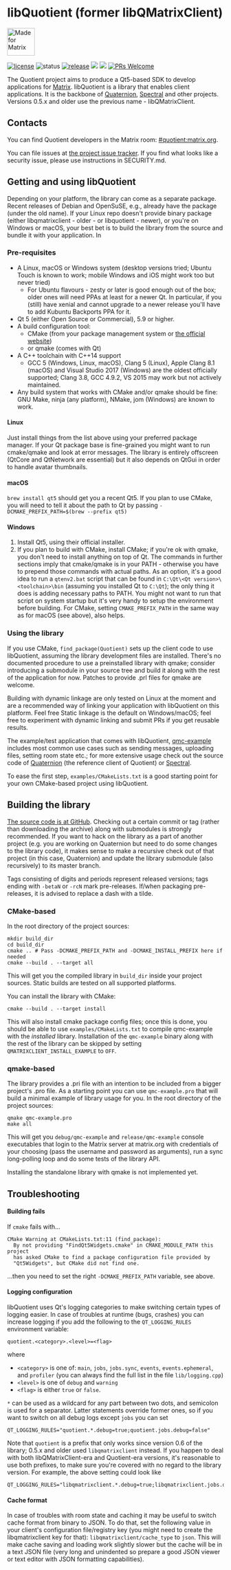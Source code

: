 # libQuotient (former libQMatrixClient)

<a href='https://matrix.org'><img src='https://matrix.org/docs/projects/images/made-for-matrix.png' alt='Made for Matrix' height=64 target=_blank /></a>

[![license](https://img.shields.io/github/license/quotient-im/libQuotient.svg)](https://github.com/quotient-im/libQuotient/blob/master/COPYING)
![status](https://img.shields.io/badge/status-beta-yellow.svg)
[![release](https://img.shields.io/github/release/quotient-im/libQuotient/all.svg)](https://github.com/quotient-im/libQuotient/releases/latest)
[![](https://img.shields.io/cii/percentage/1023.svg?label=CII%20best%20practices)](https://bestpractices.coreinfrastructure.org/projects/1023/badge)
![](https://img.shields.io/github/commit-activity/y/quotient-im/libQuotient.svg)
[![PRs Welcome](https://img.shields.io/badge/PRs-welcome-brightgreen.svg?style=flat-square)](http://makeapullrequest.com)

The Quotient project aims to produce a Qt5-based SDK to develop applications
for [Matrix](https://matrix.org). libQuotient is a library that enables client
applications. It is the backbone of
[Quaternion](https://github.com/quotient-im/Quaternion),
[Spectral](https://matrix.org/docs/projects/client/spectral.html) and
other projects.
Versions 0.5.x and older use the previous name - libQMatrixClient.

## Contacts
You can find Quotient developers in the Matrix room:
[#quotient:matrix.org](https://matrix.to/#/#quotient:matrix.org).

You can file issues at
[the project issue tracker](https://github.com/quotient-im/libQuotient/issues).
If you find what looks like a security issue, please use instructions
in SECURITY.md.

## Getting and using libQuotient
Depending on your platform, the library can come as a separate package.
Recent releases of Debian and OpenSuSE, e.g., already have the package
(under the old name). If your Linux repo doesn't provide binary package
(either libqmatrixclient - older - or libquotient - newer), or you're
on Windows or macOS, your best bet is to build the library from the source
and bundle it with your application. In

### Pre-requisites
- A Linux, macOS or Windows system (desktop versions tried; Ubuntu Touch
  is known to work; mobile Windows and iOS might work too but never tried)
  - For Ubuntu flavours - zesty or later is good enough out of the box;
    older ones will need PPAs at least for a newer Qt. In particular,
    if you (still) have xenial and cannot upgrade to a newer release
    you'll have to add Kubuntu Backports PPA for it.
- Qt 5 (either Open Source or Commercial), 5.9 or higher.
- A build configuration tool:
  - CMake (from your package management system or
    [the official website](https://cmake.org/download/))
  - or qmake (comes with Qt)
- A C++ toolchain with C++14 support
  - GCC 5 (Windows, Linux, macOS), Clang 5 (Linux), Apple Clang 8.1 (macOS)
    and Visual Studio 2017 (Windows) are the oldest officially supported;
    Clang 3.8, GCC 4.9.2, VS 2015 may work but not actively maintained.
- Any build system that works with CMake and/or qmake should be fine:
  GNU Make, ninja (any platform), NMake, jom (Windows) are known to work.

#### Linux
Just install things from the list above using your preferred package manager. If your Qt package base is fine-grained you might want to run cmake/qmake and look at error messages. The library is entirely offscreen (QtCore and QtNetwork are essential) but it also depends on QtGui in order to handle avatar thumbnails.

#### macOS
`brew install qt5` should get you a recent Qt5. If you plan to use CMake, you will need to tell it about the path to Qt by passing `-DCMAKE_PREFIX_PATH=$(brew --prefix qt5)`

#### Windows
1. Install Qt5, using their official installer.
1. If you plan to build with CMake, install CMake; if you're ok with qmake, you don't need to install anything on top of Qt. The commands in further sections imply that cmake/qmake is in your PATH - otherwise you have to prepend those commands with actual paths. As an option, it's a good idea to run a `qtenv2.bat` script that can be found in `C:\Qt\<Qt version>\<toolchain>\bin` (assuming you installed Qt to `C:\Qt`); the only thing it does is adding necessary paths to PATH. You might not want to run that script on system startup but it's very handy to setup the environment before building. For CMake, setting `CMAKE_PREFIX_PATH` in the same way as for macOS (see above), also helps.

### Using the library
If you use CMake, `find_package(Quotient)` sets up the client code to use
libQuotient, assuming the library development files are installed. There's no
documented procedure to use a preinstalled library with qmake; consider
introducing a submodule in your source tree and build it along with the rest
of the application for now. Patches to provide .prl files for qmake
are welcome.

Building with dynamic linkage are only tested on Linux at the moment and are
a recommended way of linking your application with libQuotient on this platform.
Feel free 
Static linkage is the default on Windows/macOS; feel free to experiment
with dynamic linking and submit PRs if you get reusable results.

The example/test application that comes with libQuotient,
[qmc-example](https://github.com/quotient-im/libQuotient/tree/master/examples)
includes most common use cases such as sending messages, uploading files,
setting room state etc.; for more extensive usage check out the source code
of [Quaternion](https://github.com/quotient-im/Quaternion)
(the reference client of Quotient) or [Spectral](https://gitlab.com/b0/spectral).

To ease the first step, `examples/CMakeLists.txt` is a good starting point
for your own CMake-based project using libQuotient.

## Building the library
[The source code is at GitHub](https://github.com/quotient-im/libQuotient).
Checking out a certain commit or tag (rather than downloading the archive)
along with submodules is strongly recommended. If you want to hack on
the library as a part of another project (e.g. you are working on Quaternion
but need to do some changes to the library code), it makes sense
to make a recursive check out of that project (in this case, Quaternion)
and update the library submodule (also recursively) to its master branch.

Tags consisting of digits and periods represent released versions; tags ending
with `-betaN` or `-rcN` mark pre-releases. If/when packaging pre-releases,
it is advised to replace a dash with a tilde.

### CMake-based
In the root directory of the project sources:
```shell script
mkdir build_dir
cd build_dir
cmake .. # Pass -DCMAKE_PREFIX_PATH and -DCMAKE_INSTALL_PREFIX here if needed
cmake --build . --target all
```
This will get you the compiled library in `build_dir` inside your project
sources. Static builds are tested on all supported platforms. 

You can install the library with CMake:
```shell script
cmake --build . --target install
```
This will also install cmake package config files; once this is done, you
should be able to use `examples/CMakeLists.txt` to compile qmc-example
with the _installed_ library. Installation of the `qmc-example` binary
along with the rest of the library can be skipped
by setting `QMATRIXCLIENT_INSTALL_EXAMPLE` to `OFF`.

### qmake-based
The library provides a .pri file with an intention to be included from a bigger project's .pro file. As a starting point you can use `qmc-example.pro` that will build a minimal example of library usage for you. In the root directory of the project sources:
```shell script
qmake qmc-example.pro
make all
```
This will get you `debug/qmc-example` and `release/qmc-example` console executables that login to the Matrix server at matrix.org with credentials of your choosing (pass the username and password as arguments), run a sync long-polling loop and do some tests of the library API.

Installing the standalone library with qmake is not implemented yet.

## Troubleshooting

#### Building fails

If `cmake` fails with...
```
CMake Warning at CMakeLists.txt:11 (find_package):
  By not providing "FindQt5Widgets.cmake" in CMAKE_MODULE_PATH this project
  has asked CMake to find a package configuration file provided by
  "Qt5Widgets", but CMake did not find one.
```
...then you need to set the right `-DCMAKE_PREFIX_PATH` variable, see above.

#### Logging configuration

libQuotient uses Qt's logging categories to make switching certain types of logging easier. In case of troubles at runtime (bugs, crashes) you can increase logging if you add the following to the `QT_LOGGING_RULES` environment variable:
```
quotient.<category>.<level>=<flag>
```
where
- `<category>` is one of: `main`, `jobs`, `jobs.sync`, `events`, `events.ephemeral`, and `profiler` (you can always find the full list in the file `lib/logging.cpp`)
- `<level>` is one of `debug` and `warning`
- `<flag>` is either `true` or `false`.

`*` can be used as a wildcard for any part between two dots, and semicolon is used for a separator. Latter statements override former ones, so if you want to switch on all debug logs except `jobs` you can set
```shell script
QT_LOGGING_RULES="quotient.*.debug=true;quotient.jobs.debug=false"
```
Note that `quotient` is a prefix that only works since version 0.6 of
the library; 0.5.x and older used `libqmatrixclient` instead. If you happen
to deal with both libQMatrixClient-era and Quotient-era versions,
it's reasonable to use both prefixes, to make sure you're covered with no
regard to the library version. For example, the above setting could look like
```shell script
QT_LOGGING_RULES="libqmatrixclient.*.debug=true;libqmatrixclient.jobs.debug=false;quotient.*.debug=true;quotient.jobs.debug=false"
```

#### Cache format
In case of troubles with room state and caching it may be useful to switch
cache format from binary to JSON. To do that, set the following value in
your client's configuration file/registry key (you might need to create
the libqmatrixclient key for that): `libqmatrixclient/cache_type` to `json`.
This will make cache saving and loading work slightly slower but the cache
will be in a text JSON file (very long and unindented so prepare a good
JSON viewer or text editor with JSON formatting capabilities).
